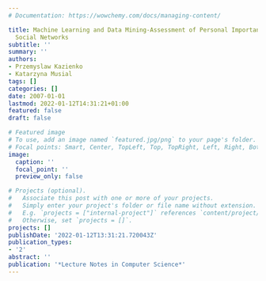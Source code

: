 ```yaml
---
# Documentation: https://wowchemy.com/docs/managing-content/

title: Machine Learning and Data Mining-Assessment of Personal Importance Based on
  Social Networks
subtitle: ''
summary: ''
authors:
- Przemyslaw Kazienko
- Katarzyna Musial
tags: []
categories: []
date: 2007-01-01
lastmod: 2022-01-12T14:31:21+01:00
featured: false
draft: false

# Featured image
# To use, add an image named `featured.jpg/png` to your page's folder.
# Focal points: Smart, Center, TopLeft, Top, TopRight, Left, Right, BottomLeft, Bottom, BottomRight.
image:
  caption: ''
  focal_point: ''
  preview_only: false

# Projects (optional).
#   Associate this post with one or more of your projects.
#   Simply enter your project's folder or file name without extension.
#   E.g. `projects = ["internal-project"]` references `content/project/deep-learning/index.md`.
#   Otherwise, set `projects = []`.
projects: []
publishDate: '2022-01-12T13:31:21.720043Z'
publication_types:
- '2'
abstract: ''
publication: '*Lecture Notes in Computer Science*'
---
```

